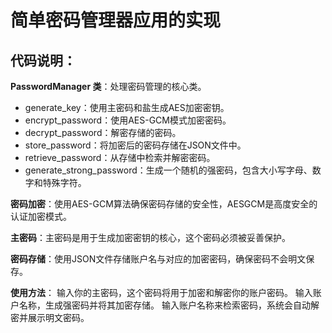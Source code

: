 # 简单密码管理器应用的实现
## 代码说明：
**PasswordManager 类**：处理密码管理的核心类。

- generate_key：使用主密码和盐生成AES加密密钥。
- encrypt_password：使用AES-GCM模式加密密码。
- decrypt_password：解密存储的密码。
- store_password：将加密后的密码存储在JSON文件中。
- retrieve_password：从存储中检索并解密密码。
- generate_strong_password：生成一个随机的强密码，包含大小写字母、数字和特殊字符。

**密码加密**：使用AES-GCM算法确保密码存储的安全性，AESGCM是高度安全的认证加密模式。

**主密码**：主密码是用于生成加密密钥的核心，这个密码必须被妥善保护。

**密码存储**：使用JSON文件存储账户名与对应的加密密码，确保密码不会明文保存。

**使用方法**：
输入你的主密码，这个密码将用于加密和解密你的账户密码。
输入账户名称，生成强密码并将其加密存储。
输入账户名称来检索密码，系统会自动解密并展示明文密码。
